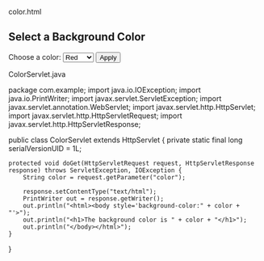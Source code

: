 color.html

<html>
<head>
    <title>Select Color</title>
</head>
<body>
    <h2>Select a Background Color</h2>
    <form action="ColorServlet" method="GET">
        <label for="color">Choose a color:</label>
        <select id="color" name="color">
            <option value="red">Red</option>
            <option value="blue">Blue</option>
            <option value="green">Green</option>
            <option value="yellow">Yellow</option>
        </select>
        <input type="submit" value="Apply">
    </form>
</body>
</html>

ColorServlet.java

package com.example;
import java.io.IOException;
import java.io.PrintWriter;
import javax.servlet.ServletException;
import javax.servlet.annotation.WebServlet;
import javax.servlet.http.HttpServlet;
import javax.servlet.http.HttpServletRequest;
import javax.servlet.http.HttpServletResponse;

public class ColorServlet extends HttpServlet {
    private static final long serialVersionUID = 1L;

    protected void doGet(HttpServletRequest request, HttpServletResponse response) throws ServletException, IOException {
        String color = request.getParameter("color");

        response.setContentType("text/html");
        PrintWriter out = response.getWriter();
        out.println("<html><body style='background-color:" + color + "'>");
        out.println("<h1>The background color is " + color + "</h1>");
        out.println("</body></html>");
    }
}
